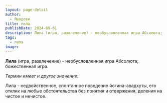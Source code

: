 ```yaml
---
layout: page-detail
author:
  - Яшодеви
title: лила
publishDate: 2024-09-01
description: Лила (игра, развлечение) - необусловленная игра Абсолюта; божественная игра.
tags:
  - лила
image:
---
```

**Лила** (игра, развлечение) - необусловленная игра Абсолюта; божественная игра.

*Термин имеет и другое значение:*

Лила - недвойственное, спонтанное поведение йогина-авадхуты, его отклик на любые обстоятельства без приятия и отвержения, деления на чистое и нечистое.

